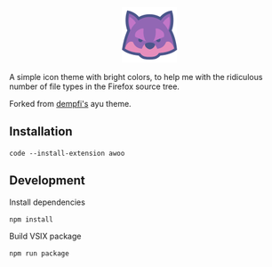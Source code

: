 <p align="center">

  <img src="https://raw.githubusercontent.com/metalcanine/vscode-awoo/master/assets/logo.png">

</p>

A simple icon theme with bright colors, to help me with the ridiculous number of file types in the Firefox source tree.

Forked from [dempfi's](https://github.com/dempfi) ayu theme.

## Installation

```shell
code --install-extension awoo
```

## Development

Install dependencies
```shell
npm install
```

Build VSIX package
```shell
npm run package
```

